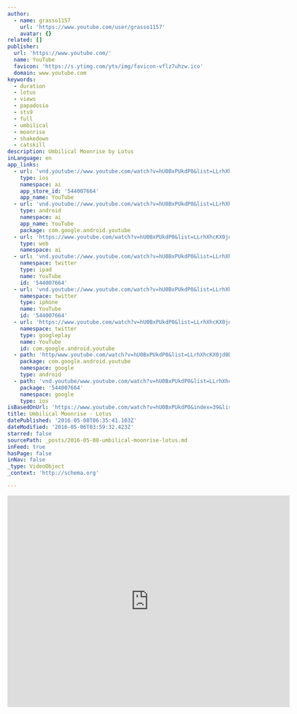 ```yaml
---
author:
  - name: grasso1157
    url: 'https://www.youtube.com/user/grasso1157'
    avatar: {}
related: []
publisher:
  url: 'https://www.youtube.com/'
  name: YouTube
  favicon: 'https://s.ytimg.com/yts/img/favicon-vflz7uhzw.ico'
  domain: www.youtube.com
keywords:
  - duration
  - lotus
  - views
  - papadosio
  - sts9
  - full
  - umbilical
  - moonrise
  - shakedown
  - catskill
description: Umbilical Moonrise by Lotus
inLanguage: en
app_links:
  - url: 'vnd.youtube://www.youtube.com/watch?v=hU0BxPUkdP0&list=LLrhXhcKX0jd0Dt-drNWQ_HA&index=39&feature=applinks'
    type: ios
    namespace: ai
    app_store_id: '544007664'
    app_name: YouTube
  - url: 'vnd.youtube://www.youtube.com/watch?v=hU0BxPUkdP0&list=LLrhXhcKX0jd0Dt-drNWQ_HA&index=39&feature=applinks'
    type: android
    namespace: ai
    app_name: YouTube
    package: com.google.android.youtube
  - url: 'https://www.youtube.com/watch?v=hU0BxPUkdP0&list=LLrhXhcKX0jd0Dt-drNWQ_HA&index=39&feature=applinks'
    type: web
    namespace: ai
  - url: 'vnd.youtube://www.youtube.com/watch?v=hU0BxPUkdP0&list=LLrhXhcKX0jd0Dt-drNWQ_HA&index=39&feature=applinks'
    namespace: twitter
    type: ipad
    name: YouTube
    id: '544007664'
  - url: 'vnd.youtube://www.youtube.com/watch?v=hU0BxPUkdP0&list=LLrhXhcKX0jd0Dt-drNWQ_HA&index=39&feature=applinks'
    namespace: twitter
    type: iphone
    name: YouTube
    id: '544007664'
  - url: 'https://www.youtube.com/watch?v=hU0BxPUkdP0&list=LLrhXhcKX0jd0Dt-drNWQ_HA&index=39'
    namespace: twitter
    type: googleplay
    name: YouTube
    id: com.google.android.youtube
  - path: 'http/www.youtube.com/watch?v=hU0BxPUkdP0&list=LLrhXhcKX0jd0Dt-drNWQ_HA&index=39'
    package: com.google.android.youtube
    namespace: google
    type: android
  - path: 'vnd.youtube/www.youtube.com/watch?v=hU0BxPUkdP0&list=LLrhXhcKX0jd0Dt-drNWQ_HA&index=39'
    package: '544007664'
    namespace: google
    type: ios
isBasedOnUrl: 'https://www.youtube.com/watch?v=hU0BxPUkdP0&index=39&list=LLrhXhcKX0jd0Dt-drNWQ_HA'
title: Umbilical Moonrise - Lotus
datePublished: '2016-05-08T06:35:41.103Z'
dateModified: '2016-05-06T03:59:32.423Z'
starred: false
sourcePath: _posts/2016-05-08-umbilical-moonrise-lotus.md
inFeed: true
hasPage: false
inNav: false
_type: VideoObject
_context: 'http://schema.org'

---
```

<iframe src="https://cdn.embedly.com/widgets/media.html?src=https%3A%2F%2Fwww.youtube.com%2Fembed%2FhU0BxPUkdP0%3Ffeature%3Doembed&amp;url=https%3A%2F%2Fwww.youtube.com%2Fwatch%3Fv%3DhU0BxPUkdP0%26index%3D39%26list%3DLLrhXhcKX0jd0Dt-drNWQ_HA&amp;image=https%3A%2F%2Fi.ytimg.com%2Fvi%2FhU0BxPUkdP0%2Fhqdefault.jpg&amp;key=b7d04c9b404c499eba89ee7072e1c4f7&amp;type=text%2Fhtml&amp;schema=youtube" width="640" height="480" scrolling="no" frameborder="0" allowfullscreen="" style=""></iframe>